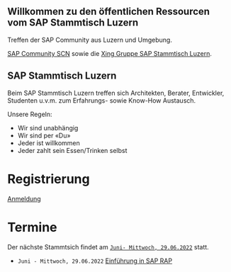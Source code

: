 ## Willkommen zu den öffentlichen Ressourcen vom SAP Stammtisch Luzern

Treffen der SAP Community aus Luzern und Umgebung.

[SAP Community SCN](https://wiki.scn.sap.com/wiki/x/Soo0Gg) sowie die [Xing Gruppe SAP Stammtisch Luzern](https://www.xing.com/communities/groups/sap-stammtisch-luzern-1110610).

## SAP Stammtisch Luzern

Beim SAP Stammtisch Luzern treffen sich Architekten, Berater, Entwickler, Studenten u.v.m. zum Erfahrungs- sowie Know-How Austausch.

Unsere Regeln:

- Wir sind unabhängig
- Wir sind per «Du»
- Jeder ist willkommen
- Jeder zahlt sein Essen/Trinken selbst

# Registrierung
[Anmeldung](https://www.xing.com/communities/groups/sap-stammtisch-luzern-ed9c-1110610/about)

# Termine
Der nächste Stammtsich findet am [`Juni- Mittwoch, 29.06.2022`](https://www.xing.com/events/sap-stammtisch-luzern-juni-mittwoch-29-06-2022-3979669) statt.


- `Juni - Mittwoch, 29.06.2022` [Einführung in SAP RAP](https://www.xing.com/events/sap-stammtisch-luzern-juni-mittwoch-29-06-2022-3979669)
